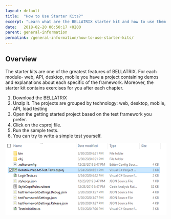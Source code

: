 ```yaml
---
layout: default
title:  "How to Use Starter Kits?"
excerpt: "Learn what are the BELLATRIX starter kit and how to use them."
date:   2018-02-20 06:50:17 +0200
parent: general-information
permalink: /general-information/how-to-use-starter-kits/
---
```

Overview
--------
The starter kits are one of the greatest features of BELLATRIX. For each module- web, API, desktop, mobile you have a project containing demos and explanations about each specific of the framework. Moreover, the starter kit contains exercises for you after each chapter.
1. Download the BELLATRIX
2. Unzip it. The projects are grouped by technology: web, desktop, mobile, API, load testing
3. Open the getting started project based on the test framework you prefer.
4. Click on the csproj file.
5. Run the sample tests.
6. You can try to write a simple test yourself.

![Open csproj](images/open-csproj.png)